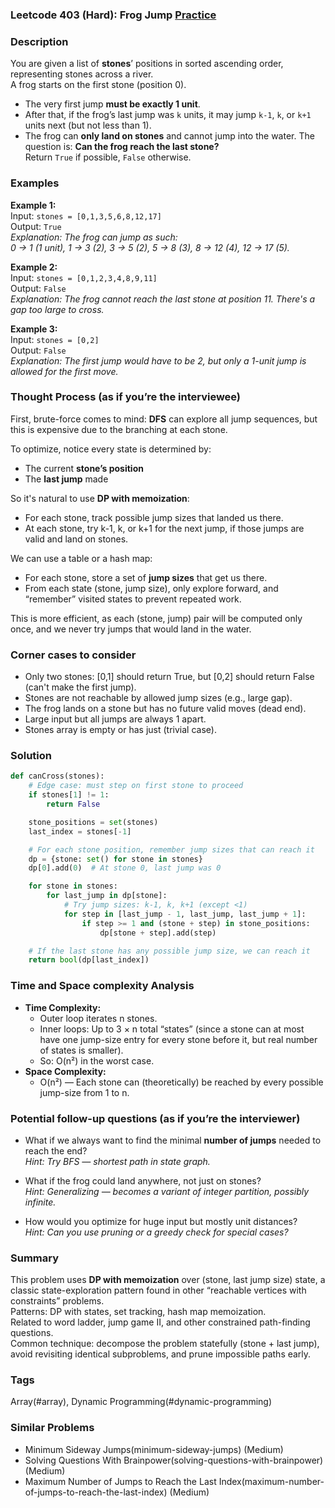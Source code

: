 ### Leetcode 403 (Hard): Frog Jump [Practice](https://leetcode.com/problems/frog-jump)

### Description  
You are given a list of **stones**’ positions in sorted ascending order, representing stones across a river.  
A frog starts on the first stone (position 0).  
- The very first jump **must be exactly 1 unit**.  
- After that, if the frog’s last jump was `k` units, it may jump `k-1`, `k`, or `k+1` units next (but not less than 1).
- The frog can **only land on stones** and cannot jump into the water.
The question is: **Can the frog reach the last stone?**  
Return `True` if possible, `False` otherwise.

### Examples  

**Example 1:**  
Input: `stones = [0,1,3,5,6,8,12,17]`  
Output: `True`  
*Explanation: The frog can jump as such:  
0 → 1 (1 unit), 1 → 3 (2), 3 → 5 (2), 5 → 8 (3), 8 → 12 (4), 12 → 17 (5).*

**Example 2:**  
Input: `stones = [0,1,2,3,4,8,9,11]`  
Output: `False`  
*Explanation: The frog cannot reach the last stone at position 11. There's a gap too large to cross.*

**Example 3:**  
Input: `stones = [0,2]`  
Output: `False`  
*Explanation: The first jump would have to be 2, but only a 1-unit jump is allowed for the first move.*

### Thought Process (as if you’re the interviewee)  
First, brute-force comes to mind: **DFS** can explore all jump sequences, but this is expensive due to the branching at each stone.

To optimize, notice every state is determined by:
- The current **stone’s position**
- The **last jump** made

So it's natural to use **DP with memoization**:  
- For each stone, track possible jump sizes that landed us there.
- At each stone, try k-1, k, or k+1 for the next jump, if those jumps are valid and land on stones.

We can use a table or a hash map:
- For each stone, store a set of **jump sizes** that get us there.
- From each state (stone, jump size), only explore forward, and “remember” visited states to prevent repeated work.

This is more efficient, as each (stone, jump) pair will be computed only once, and we never try jumps that would land in the water.

### Corner cases to consider  
- Only two stones: [0,1] should return True, but [0,2] should return False (can't make the first jump).
- Stones are not reachable by allowed jump sizes (e.g., large gap).
- The frog lands on a stone but has no future valid moves (dead end).
- Large input but all jumps are always 1 apart.
- Stones array is empty or has just  (trivial case).

### Solution

```python
def canCross(stones):
    # Edge case: must step on first stone to proceed
    if stones[1] != 1:
        return False

    stone_positions = set(stones)
    last_index = stones[-1]

    # For each stone position, remember jump sizes that can reach it
    dp = {stone: set() for stone in stones}
    dp[0].add(0)  # At stone 0, last jump was 0

    for stone in stones:
        for last_jump in dp[stone]:
            # Try jump sizes: k-1, k, k+1 (except <1)
            for step in [last_jump - 1, last_jump, last_jump + 1]:
                if step >= 1 and (stone + step) in stone_positions:
                    dp[stone + step].add(step)

    # If the last stone has any possible jump size, we can reach it
    return bool(dp[last_index])
```

### Time and Space complexity Analysis  

- **Time Complexity:**  
  - Outer loop iterates n stones.  
  - Inner loops: Up to 3 × n total “states” (since a stone can at most have one jump-size entry for every stone before it, but real number of states is smaller).  
  - So: O(n²) in the worst case.
- **Space Complexity:**  
  - O(n²) — Each stone can (theoretically) be reached by every possible jump-size from 1 to n.

### Potential follow-up questions (as if you’re the interviewer)  

- What if we always want to find the minimal **number of jumps** needed to reach the end?  
  *Hint: Try BFS — shortest path in state graph.*

- What if the frog could land anywhere, not just on stones?  
  *Hint: Generalizing — becomes a variant of integer partition, possibly infinite.*

- How would you optimize for huge input but mostly unit distances?  
  *Hint: Can you use pruning or a greedy check for special cases?*

### Summary
This problem uses **DP with memoization** over (stone, last jump size) state, a classic state-exploration pattern found in other “reachable vertices with constraints” problems.  
Patterns: DP with states, set tracking, hash map memoization.  
Related to word ladder, jump game II, and other constrained path-finding questions.  
Common technique: decompose the problem statefully (stone + last jump), avoid revisiting identical subproblems, and prune impossible paths early.

### Tags
Array(#array), Dynamic Programming(#dynamic-programming)

### Similar Problems
- Minimum Sideway Jumps(minimum-sideway-jumps) (Medium)
- Solving Questions With Brainpower(solving-questions-with-brainpower) (Medium)
- Maximum Number of Jumps to Reach the Last Index(maximum-number-of-jumps-to-reach-the-last-index) (Medium)
